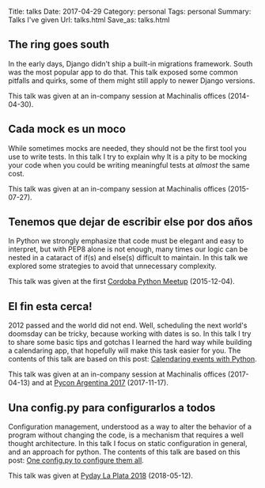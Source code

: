 Title: talks
Date: 2017-04-29
Category: personal
Tags: personal
Summary: Talks I've given 
Url: talks.html
Save_as: talks.html


## The ring goes south

In the early days, Django didn't ship a built-in migrations framework. South
was the most popular app to do that. This talk exposed some common pitfalls and
quirks, some of them might still apply to newer Django versions.

This talk was given at an in-company session at Machinalis offices
(2014-04-30).


## Cada mock es un moco

While sometimes mocks are needed, they should not be the first tool you use to
write tests. In this talk I try to explain why It is a pity to be mocking your
code when you could be writing meaningful tests at *almost* the same cost. 

This talk was given at an in-company session at Machinalis offices
(2015-07-27).


## Tenemos que dejar de escribir else por dos años

In Python we strongly emphasize that code must be elegant and easy to
interpret, but with PEP8 alone is not enough, many times our logic can be
nested in a cataract of if(s) and else(s) difficult to maintain. In this talk
we explored some strategies to avoid that unnecessary complexity.

This talk was given at the first [Cordoba Python Meetup][0] (2015-12-04).


## El fin esta cerca! 

2012 passed and the world did not end. Well, scheduling the next world's
doomsday can be tricky, because working with dates is so. In this talk I try to
share some basic tips and gotchas I learned the hard way while building a
calendaring app, that hopefully will make this task easier for you. The
contents of this talk are based on this post: [Calendaring events with
Python][1].

This talk was given at an in-company session at Machinalis offices
(2017-04-13) and at [Pycon Argentina 2017][2] (2017-11-17).


## Una config.py para configurarlos a todos

Configuration management, understood as a way to alter the behavior of a
program without changing the code, is a mechanism that requires a well thought
architecture. In this talk I focus on static configuration in general, and an
approach for python. The contents of this talk are based on this post: [One
config.py to configure them all][3].

This talk was given at [Pyday La Plata 2018][4] (2018-05-12).


[0]: https://www.meetup.com/Cordoba-Python-Meetup/events/226908468/ "Python Meetup Event"
[1]: {filename}/calendaring-events-with-python.md "Calendaring events with Python"
[2]: http://ar.pycon.org/ "PyconAr"
[3]: {filename}/one-configpy-to-config-all.md "One config.py to configure them all"
[4]: https://pydaylp.python.org.ar/ "Pyday La plata 2018"

